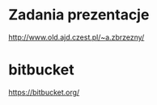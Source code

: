 # Zadania prezentacje
  
  http://www.old.ajd.czest.pl/~a.zbrzezny/
# bitbucket
  https://bitbucket.org/
